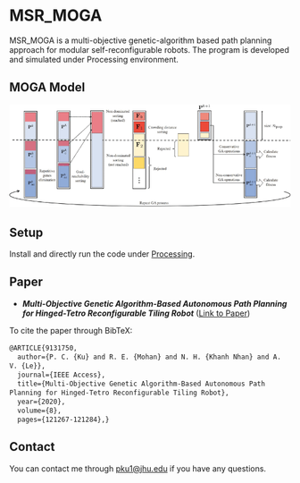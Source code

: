 # MSR_MOGA

MSR_MOGA is a multi-objective genetic-algorithm based path planning approach for modular self-reconfigurable robots. The program is developed and simulated under Processing environment. 

## MOGA Model
![](./images/moga_model.gif)


## Setup
Install and directly run the code under [Processing](https://processing.org/download/).

## Paper
- ***Multi-Objective Genetic Algorithm-Based Autonomous Path Planning for Hinged-Tetro Reconfigurable Tiling Robot***
([Link to Paper](https://ieeexplore.ieee.org/abstract/document/9131750))

To cite the paper through BibTeX:
```
@ARTICLE{9131750,
  author={P. C. {Ku} and R. E. {Mohan} and N. H. {Khanh Nhan} and A. V. {Le}},
  journal={IEEE Access}, 
  title={Multi-Objective Genetic Algorithm-Based Autonomous Path Planning for Hinged-Tetro Reconfigurable Tiling Robot}, 
  year={2020},
  volume={8},
  pages={121267-121284},}
```
## Contact
You can contact me through pku1@jhu.edu if you have any questions.
